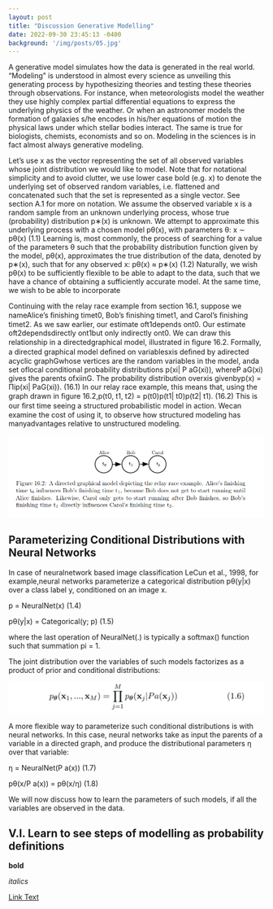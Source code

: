 ```yaml
---
layout: post
title: "Discussion Generative Modelling"
date: 2022-09-30 23:45:13 -0400
background: '/img/posts/05.jpg'
---
```



A generative model simulates how the data is generated
in the real world. “Modeling” is understood in almost every science as
unveiling this generating process by hypothesizing theories and testing
these theories through observations. For instance, when meteorologists
model the weather they use highly complex partial differential equations
to express the underlying physics of the weather. Or when an astronomer
models the formation of galaxies s/he encodes in his/her equations of
motion the physical laws under which stellar bodies interact. The same
is true for biologists, chemists, economists and so on. Modeling in the
sciences is in fact almost always generative modeling.


Let’s use x as the vector representing the set of all observed variables
whose joint distribution we would like to model. Note that for notational
simplicity and to avoid clutter, we use lower case bold (e.g. x) to denote
the underlying set of observed random variables, i.e. flattened and
concatenated such that the set is represented as a single vector. See
section A.1 for more on notation.
We assume the observed variable x is a random sample from an
unknown underlying process, whose true (probability) distribution p∗(x)
is unknown. We attempt to approximate this underlying process with a
chosen model pθ(x), with parameters θ:
x ∼ pθ(x) (1.1)
Learning is, most commonly, the process of searching for a value of
the parameters θ such that the probability distribution function given
by the model, pθ(x), approximates the true distribution of the data,
denoted by p∗(x), such that for any observed x:
pθ(x) ≈ p∗(x) (1.2)
Naturally, we wish pθ(x) to be sufficiently flexible to be able to
adapt to the data, such that we have a chance of obtaining a sufficiently
accurate model. At the same time, we wish to be able to incorporate




Continuing with the relay race example from section 16.1, suppose we nameAlice’s ﬁnishing timet0, Bob’s ﬁnishing timet1, and Carol’s ﬁnishing timet2.
As we saw earlier, our estimate oft1depends ont0. Our estimate oft2dependsdirectly ont1but only indirectly ont0. 
We can draw this relationship in a directedgraphical model, illustrated in ﬁgure 16.2.
Formally, a directed graphical model deﬁned on variablesxis deﬁned by adirected acyclic graphGwhose vertices are the random variables in the model, anda set oflocal conditional probability distributions p(xi| P aG(xi)), whereP aG(xi) gives the parents ofxiinG. 
The probability distribution overxis givenbyp(x) = Πip(xi| PaG(xi)). (16.1)
In our relay race example, this means that, using the graph drawn in ﬁgure 16.2,p(t0, t1, t2) = p(t0)p(t1| t0)p(t2| t1). (16.2)
This is our ﬁrst time seeing a structured probabilistic model in action. Wecan examine the cost of using it, to observe how structured modeling has manyadvantages relative to unstructured modeling.



<img src="/img/directed-model-exp.png" alt="Directed-model-example">


## Parameterizing Conditional Distributions with Neural Networks
In case of neuralnetwork based image classification LeCun et al., 1998, for example,neural networks parameterize a categorical distribution pθ(y|x) over a
class label y, conditioned on an image x.

p = NeuralNet(x) (1.4)

pθ(y|x) = Categorical(y; p) (1.5)

where the last operation of NeuralNet(.) is typically a softmax() function
such that summation pi = 1.


The joint
distribution over the variables of such models factorizes as a product of prior and conditional distributions:

<img src="/img/directed-model-formula.png" alt="Directed-model-formula">


A more flexible way to parameterize such conditional distributions is with neural networks. In this case,
neural networks take as input the parents of a variable in a directed graph, and produce the distributional parameters η over that variable:

η = NeuralNet(P a(x)) (1.7)

pθ(x/P a(x)) = pθ(x/η) (1.8)

We will now discuss how to learn the parameters of such models, if all the variables are observed in the data.


## V.I. Learn to see steps of modelling as probability definitions

**bold**

_italics_

[Link Text](https://mademistakes.com/mastering-jekyll/how-to-link)

